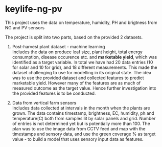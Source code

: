 # keylife-ng-pv
This project uses the data on temperature, humidity, PH and brigtness from NG and PV sensors

The project is split into two parts, based on the provided 2 datasets. 

1. Post-harvest plant dataset - machine learning
<br>Includes the data on produce leaf size, plant height, total energy consumption, disease occurence etc. and __marketable yield__, which was identified as a target variable. In total we have had 20 data entries (10 for solar and 10 for grid), and 18 different measurements. This made the dataset challenging to use for modelling in its original state. 
The idea was to use the provided dataset and collected features to predict marketable yield. However many of the features are as much of measured outcome as the target value. Hence further investigation into the provided features is to be conducted. 

2. Data from vertical farm sensors 
<br>Includes data collected at intervals in the month when the plants are grown. The data contains timestamp, brightness, EC, humidity, ph and temperature(C) both from samples lit by solar panels and grid. Number of entries is not determined yet but is potentially more than 100. 
The plan was to use the image data from CCTV feed and map with the timestamps and sensory data, and use the green coverage % as target value - to build a model that uses sensory input data as features. 

